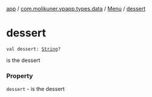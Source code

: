 [app](../../index.md) / [com.molikuner.vpapp.types.data](../index.md) / [Menu](index.md) / [dessert](./dessert.md)

# dessert

`val dessert: `[`String`](https://kotlinlang.org/api/latest/jvm/stdlib/kotlin/-string/index.html)`?`

is the dessert

### Property

`dessert` - is the dessert